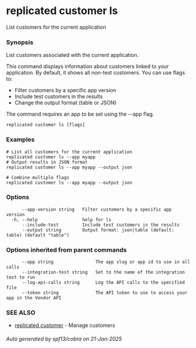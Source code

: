 # replicated customer ls

List customers for the current application

### Synopsis

List customers associated with the current application.

This command displays information about customers linked to your application.
By default, it shows all non-test customers. You can use flags to:
- Filter customers by a specific app version
- Include test customers in the results
- Change the output format (table or JSON)

The command requires an app to be set using the --app flag.

```
replicated customer ls [flags]
```

### Examples

```
# List all customers for the current application
replicated customer ls --app myapp
# Output results in JSON format
replicated customer ls --app myapp --output json

# Combine multiple flags
replicated customer ls --app myapp --output json
```

### Options

```
      --app-version string   Filter customers by a specific app version
  -h, --help                 help for ls
      --include-test         Include test customers in the results
      --output string        Output format: json|table (default: table) (default "table")
```

### Options inherited from parent commands

```
      --app string                The app slug or app id to use in all calls
      --integration-test string   Set to the name of the integration test to run
      --log-api-calls string      Log the API calls to the specified file
      --token string              The API token to use to access your app in the Vendor API
```

### SEE ALSO

* [replicated customer](replicated_customer.md)	 - Manage customers

###### Auto generated by spf13/cobra on 21-Jan-2025
